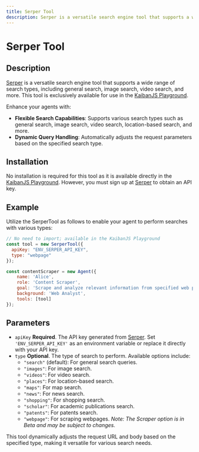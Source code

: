 ```yaml
---
title: Serper Tool
description: Serper is a versatile search engine tool that supports a wide range of search types, including general search, image search, video search, and more.
---
```


# Serper Tool

## Description

[Serper](https://serper.dev/) is a versatile search engine tool that supports a wide range of search types, including general search, image search, video search, and more. This tool is exclusively available for use in the [KaibanJS Playground](https://www.kaibanjs.com/playground).

Enhance your agents with:
- **Flexible Search Capabilities**: Supports various search types such as general search, image search, video search, location-based search, and more.
- **Dynamic Query Handling**: Automatically adjusts the request parameters based on the specified search type.

## Installation

No installation is required for this tool as it is available directly in the [KaibanJS Playground](https://www.kaibanjs.com/playground). However, you must sign up at [Serper](https://serper.dev/) to obtain an API key.

## Example

Utilize the SerperTool as follows to enable your agent to perform searches with various types:

```js
// No need to import; available in the KaibanJS Playground
const tool = new SerperTool({
  apiKey: "ENV_SERPER_API_KEY",
  type: "webpage"
});

const contentScraper = new Agent({
    name: 'Alice', 
    role: 'Content Scraper', 
    goal: 'Scrape and analyze relevant information from specified web pages.', 
    background: 'Web Analyst',
    tools: [tool]
});
```

## Parameters

- `apiKey` **Required**. The API key generated from [Serper](https://serper.dev/). Set `'ENV_SERPER_API_KEY'` as an environment variable or replace it directly with your API key.
- `type` **Optional**. The type of search to perform. Available options include:
  - `"search"` (default): For general search queries.
  - `"images"`: For image search.
  - `"videos"`: For video search.
  - `"places"`: For location-based search.
  - `"maps"`: For map search.
  - `"news"`: For news search.
  - `"shopping"`: For shopping search.
  - `"scholar"`: For academic publications search.
  - `"patents"`: For patents search.
  - `"webpage"`: For scraping webpages. *Note: The Scraper option is in Beta and may be subject to changes.*

This tool dynamically adjusts the request URL and body based on the specified type, making it versatile for various search needs.
